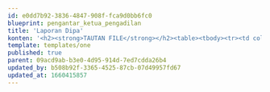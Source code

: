 ```yaml
---
id: e0dd7b92-3836-4847-908f-fca9d0bb6fc0
blueprint: pengantar_ketua_pengadilan
title: 'Laporan Dipa'
konten: '<h2><strong>TAUTAN FILE</strong></h2><table><tbody><tr><td colspan="1" rowspan="1"><p>Nama Dokumen</p></td><td colspan="1" rowspan="1"><p>Tahun</p></td><td colspan="1" rowspan="1"><p>File</p></td></tr><tr><td colspan="1" rowspan="1"><p>FILE 1</p></td><td colspan="1" rowspan="1"><p>2022</p></td><td colspan="1" rowspan="1"><p><a target="_blank" href="https://drive.google.com/file/d/10Y0WS8d6WPlKHhlYXSVHwPDnCRrXjP28/view?usp=sharing"><strong>KLIK DISINI</strong></a></p></td></tr><tr><td colspan="1" rowspan="1"><p>FILE 2</p></td><td colspan="1" rowspan="1"><p>2022</p></td><td colspan="1" rowspan="1"><p><a target="_blank" href="https://drive.google.com/file/d/10Y0WS8d6WPlKHhlYXSVHwPDnCRrXjP28/view?usp=sharing"><strong>KLIK DISINI</strong></a></p></td></tr><tr><td colspan="1" rowspan="1"><p>FILE 3</p></td><td colspan="1" rowspan="1"><p>2022</p></td><td colspan="1" rowspan="1"><p><a target="_blank" href="https://drive.google.com/file/d/10Y0WS8d6WPlKHhlYXSVHwPDnCRrXjP28/view?usp=sharing"><strong>KLIK DISINI</strong></a></p></td></tr></tbody></table>'
template: templates/one
published: true
parent: 09acd9ab-b3e0-4d95-914d-7ed7cdda26b4
updated_by: b508b92f-3365-4525-87cb-07d49957fd67
updated_at: 1660415857
---
```

